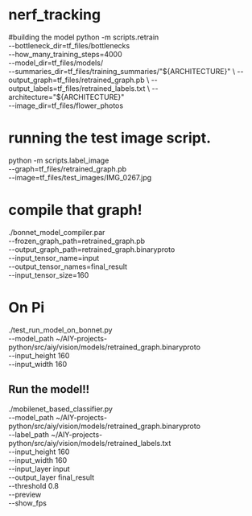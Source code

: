 # nerf_tracking

#building the model
python -m scripts.retrain \
  --bottleneck_dir=tf_files/bottlenecks \
  --how_many_training_steps=4000 \
  --model_dir=tf_files/models/ \
  --summaries_dir=tf_files/training_summaries/"${ARCHITECTURE}" \
  --output_graph=tf_files/retrained_graph.pb \
  --output_labels=tf_files/retrained_labels.txt \
  --architecture="${ARCHITECTURE}" \
  --image_dir=tf_files/flower_photos

# running the test image script.
python -m scripts.label_image \
	--graph=tf_files/retrained_graph.pb \
	--image=tf_files/test_images/IMG_0267.jpg


# compile that graph!
./bonnet_model_compiler.par\
  --frozen_graph_path=retrained_graph.pb\
  --output_graph_path=retrained_graph.binaryproto\
  --input_tensor_name=input\
  --output_tensor_names=final_result\
  --input_tensor_size=160 

# On Pi
./test_run_model_on_bonnet.py  \
  --model_path ~/AIY-projects-python/src/aiy/vision/models/retrained_graph.binaryproto \
  --input_height 160   \
  --input_width 160 


## Run the model!!
./mobilenet_based_classifier.py  \
  --model_path ~/AIY-projects-python/src/aiy/vision/models/retrained_graph.binaryproto \
  --label_path ~/AIY-projects-python/src/aiy/vision/models/retrained_labels.txt \
  --input_height 160   \
  --input_width 160   \
  --input_layer input   \
  --output_layer final_result   \
  --threshold 0.8   \
  --preview   \
  --show_fps
